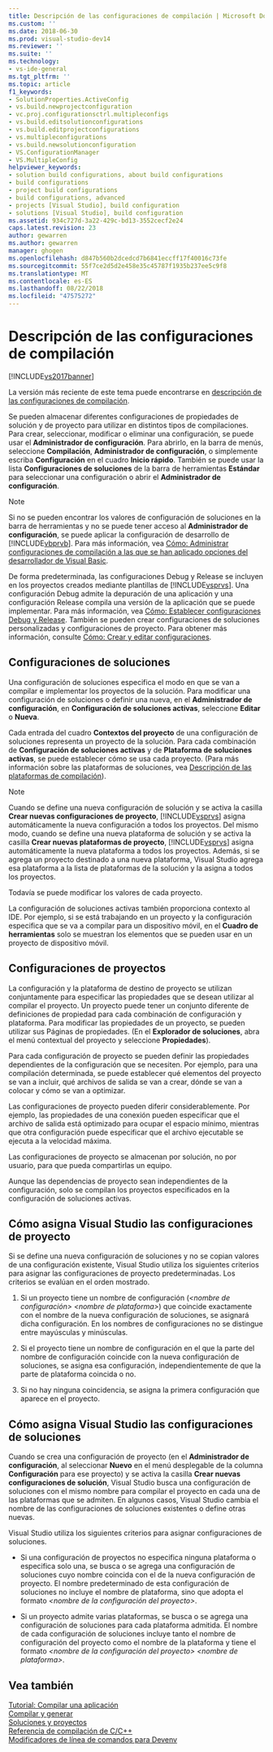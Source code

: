 ```yaml
---
title: Descripción de las configuraciones de compilación | Microsoft Docs
ms.custom: ''
ms.date: 2018-06-30
ms.prod: visual-studio-dev14
ms.reviewer: ''
ms.suite: ''
ms.technology:
- vs-ide-general
ms.tgt_pltfrm: ''
ms.topic: article
f1_keywords:
- SolutionProperties.ActiveConfig
- vs.build.newprojectconfiguration
- vc.proj.configurationsctrl.multipleconfigs
- vs.build.editsolutionconfigurations
- vs.build.editprojectconfigurations
- vs.multipleconfigurations
- vs.build.newsolutionconfiguration
- VS.ConfigurationManager
- VS.MultipleConfig
helpviewer_keywords:
- solution build configurations, about build configurations
- build configurations
- project build configurations
- build configurations, advanced
- projects [Visual Studio], build configuration
- solutions [Visual Studio], build configuration
ms.assetid: 934c727d-3a22-429c-bd13-3552cecf2e24
caps.latest.revision: 23
author: gewarren
ms.author: gewarren
manager: ghogen
ms.openlocfilehash: d847b560b2dcedcd7b6841eccff17f40016c73fe
ms.sourcegitcommit: 55f7ce2d5d2e458e35c45787f1935b237ee5c9f8
ms.translationtype: MT
ms.contentlocale: es-ES
ms.lasthandoff: 08/22/2018
ms.locfileid: "47575272"
---
```

# <a name="understanding-build-configurations"></a>Descripción de las configuraciones de compilación
[!INCLUDE[vs2017banner](../includes/vs2017banner.md)]

La versión más reciente de este tema puede encontrarse en [descripción de las configuraciones de compilación](https://docs.microsoft.com/visualstudio/ide/understanding-build-configurations).  
  
Se pueden almacenar diferentes configuraciones de propiedades de solución y de proyecto para utilizar en distintos tipos de compilaciones. Para crear, seleccionar, modificar o eliminar una configuración, se puede usar el **Administrador de configuración**. Para abrirlo, en la barra de menús, seleccione **Compilación**, **Administrador de configuración**, o simplemente escriba **Configuración** en el cuadro **Inicio rápido**. También se puede usar la lista **Configuraciones de soluciones** de la barra de herramientas **Estándar** para seleccionar una configuración o abrir el **Administrador de configuración**.  
  
> [!NOTE]
>  Si no se pueden encontrar los valores de configuración de soluciones en la barra de herramientas y no se puede tener acceso al **Administrador de configuración**, se puede aplicar la configuración de desarrollo de [!INCLUDE[vbprvb](../includes/vbprvb-md.md)]. Para más información, vea [Cómo: Administrar configuraciones de compilación a las que se han aplicado opciones del desarrollador de Visual Basic](../ide/how-to-manage-build-configurations-with-visual-basic-developer-settings-applied.md).  
  
 De forma predeterminada, las configuraciones Debug y Release se incluyen en los proyectos creados mediante plantillas de [!INCLUDE[vsprvs](../includes/vsprvs-md.md)]. Una configuración Debug admite la depuración de una aplicación y una configuración Release compila una versión de la aplicación que se puede implementar. Para más información, vea [Cómo: Establecer configuraciones Debug y Release](../debugger/how-to-set-debug-and-release-configurations.md). También se pueden crear configuraciones de soluciones personalizadas y configuraciones de proyecto. Para obtener más información, consulte [Cómo: Crear y editar configuraciones](../ide/how-to-create-and-edit-configurations.md).  
  
## <a name="solution-configurations"></a>Configuraciones de soluciones  
 Una configuración de soluciones especifica el modo en que se van a compilar e implementar los proyectos de la solución. Para modificar una configuración de soluciones o definir una nueva, en el **Administrador de configuración**, en **Configuración de soluciones activas**, seleccione **Editar** o **Nueva**.  
  
 Cada entrada del cuadro **Contextos del proyecto** de una configuración de soluciones representa un proyecto de la solución. Para cada combinación de **Configuración de soluciones activas** y de **Plataforma de soluciones activas**, se puede establecer cómo se usa cada proyecto. (Para más información sobre las plataformas de soluciones, vea [Descripción de las plataformas de compilación](../ide/understanding-build-platforms.md)).  
  
> [!NOTE]
>  Cuando se define una nueva configuración de solución y se activa la casilla **Crear nuevas configuraciones de proyecto**, [!INCLUDE[vsprvs](../includes/vsprvs-md.md)] asigna automáticamente la nueva configuración a todos los proyectos. Del mismo modo, cuando se define una nueva plataforma de solución y se activa la casilla **Crear nuevas plataformas de proyecto**, [!INCLUDE[vsprvs](../includes/vsprvs-md.md)] asigna automáticamente la nueva plataforma a todos los proyectos. Además, si se agrega un proyecto destinado a una nueva plataforma, Visual Studio agrega esa plataforma a la lista de plataformas de la solución y la asigna a todos los proyectos.  
>   
>  Todavía se puede modificar los valores de cada proyecto.  
  
 La configuración de soluciones activas también proporciona contexto al IDE. Por ejemplo, si se está trabajando en un proyecto y la configuración especifica que se va a compilar para un dispositivo móvil, en el **Cuadro de herramientas** solo se muestran los elementos que se pueden usar en un proyecto de dispositivo móvil.  
  
## <a name="project-configurations"></a>Configuraciones de proyectos  
 La configuración y la plataforma de destino de proyecto se utilizan conjuntamente para especificar las propiedades que se desean utilizar al compilar el proyecto. Un proyecto puede tener un conjunto diferente de definiciones de propiedad para cada combinación de configuración y plataforma. Para modificar las propiedades de un proyecto, se pueden utilizar sus Páginas de propiedades. (En el **Explorador de soluciones**, abra el menú contextual del proyecto y seleccione **Propiedades**).  
  
 Para cada configuración de proyecto se pueden definir las propiedades dependientes de la configuración que se necesiten. Por ejemplo, para una compilación determinada, se puede establecer qué elementos del proyecto se van a incluir, qué archivos de salida se van a crear, dónde se van a colocar y cómo se van a optimizar.  
  
 Las configuraciones de proyecto pueden diferir considerablemente. Por ejemplo, las propiedades de una conexión pueden especificar que el archivo de salida está optimizado para ocupar el espacio mínimo, mientras que otra configuración puede especificar que el archivo ejecutable se ejecuta a la velocidad máxima.  
  
 Las configuraciones de proyecto se almacenan por solución, no por usuario, para que pueda compartirlas un equipo.  
  
 Aunque las dependencias de proyecto sean independientes de la configuración, solo se compilan los proyectos especificados en la configuración de soluciones activas.  
  
## <a name="how-visual-studio-assigns-project-configurations"></a>Cómo asigna Visual Studio las configuraciones de proyecto  
 Si se define una nueva configuración de soluciones y no se copian valores de una configuración existente, Visual Studio utiliza los siguientes criterios para asignar las configuraciones de proyecto predeterminadas. Los criterios se evalúan en el orden mostrado.  
  
1.  Si un proyecto tiene un nombre de configuración (*\<nombre de configuración> \<nombre de plataforma>*) que coincide exactamente con el nombre de la nueva configuración de soluciones, se asignará dicha configuración. En los nombres de configuraciones no se distingue entre mayúsculas y minúsculas.  
  
2.  Si el proyecto tiene un nombre de configuración en el que la parte del nombre de configuración coincide con la nueva configuración de soluciones, se asigna esa configuración, independientemente de que la parte de plataforma coincida o no.  
  
3.  Si no hay ninguna coincidencia, se asigna la primera configuración que aparece en el proyecto.  
  
## <a name="how-visual-studio-assigns-solution-configurations"></a>Cómo asigna Visual Studio las configuraciones de soluciones  
 Cuando se crea una configuración de proyecto (en el **Administrador de configuración**, al seleccionar **Nuevo** en el menú desplegable de la columna **Configuración** para ese proyecto) y se activa la casilla **Crear nuevas configuraciones de solución**, Visual Studio busca una configuración de soluciones con el mismo nombre para compilar el proyecto en cada una de las plataformas que se admiten. En algunos casos, Visual Studio cambia el nombre de las configuraciones de soluciones existentes o define otras nuevas.  
  
 Visual Studio utiliza los siguientes criterios para asignar configuraciones de soluciones.  
  
-   Si una configuración de proyectos no especifica ninguna plataforma o especifica solo una, se busca o se agrega una configuración de soluciones cuyo nombre coincida con el de la nueva configuración de proyecto. El nombre predeterminado de esta configuración de soluciones no incluye el nombre de plataforma, sino que adopta el formato *\<nombre de la configuración del proyecto>*.  
  
-   Si un proyecto admite varias plataformas, se busca o se agrega una configuración de soluciones para cada plataforma admitida. El nombre de cada configuración de soluciones incluye tanto el nombre de configuración del proyecto como el nombre de la plataforma y tiene el formato *\<nombre de la configuración del proyecto> \<nombre de plataforma>*.  
  
## <a name="see-also"></a>Vea también  
 [Tutorial: Compilar una aplicación](../ide/walkthrough-building-an-application.md)   
 [Compilar y generar](../ide/compiling-and-building-in-visual-studio.md)   
 [Soluciones y proyectos](../ide/solutions-and-projects-in-visual-studio.md)   
 [Referencia de compilación de C/C++](http://msdn.microsoft.com/library/100b4ccf-572c-4d1f-970c-fa0bc0cc0d2d)   
 [Modificadores de línea de comandos para Devenv](../ide/reference/devenv-command-line-switches.md)



